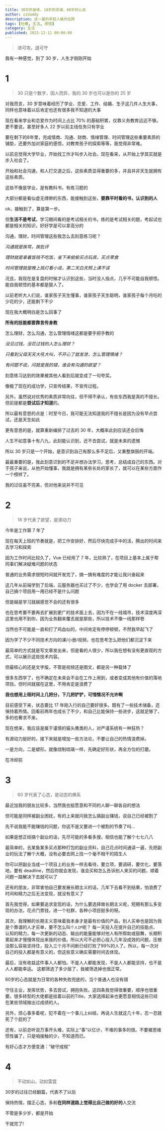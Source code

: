 ```yaml
---
title: 30岁的身体，18岁的灵魂，60岁的心态
author: zzdaddy
description: 这一届的年轻人格外拉跨
tags: [吐槽, 生活, 感悟]
category: 生活
published: 2023-12-11 00:00:00
---
```


> 进可攻，退可守

我有一种感觉，到了 30 岁，人生才刚刚开始

# 1 

> 30 只是个数字，因人而异，我的 30 岁也可以是你的 25 岁

对我而言，30 岁意味着经历了学业、恋爱、工作、结婚、生子这几件人生大事，同样也意味着以后肯定也还有很多我不知道的大事

现在看来学业和恋爱作为时间上占比 70% 的基础积累，仅靠义务教育远远不够。更不要说，甚至好多人 22 岁以前主线任务只有学业

要在剩下的8年里，完成情商、沟通、财商、情绪管理、时间管理这些重要素质的铺垫，还要外加对家庭的感悟，对教育孩子的探索等等，我觉得非常难。

以前总觉得大学毕业，开始找工作才叫步入社会。现在看来，从开始上学其实就是步入社会了。

开始和社会沟通，和人打交道之后，这些素质显得重要的多，并且并非天生就拥有这些素质。

这些不像是学业，是有教科书，有练习题的

大部分都是看似虚无缥缈的东西，能接触到这些，**要靠平时看的书，认识到的人**

ok，接触到了，算是第一步。

但**生活不是考试**，学习期间看的是考试相关的书，练的是考试相关的题，考起试也都是相关的知识，好好学是可以拿高分的

沟通，理财，时间管理这些我怎么去刻意练习呢？

_沟通就是挨骂，挨批评_

_理财就是拿着饭钱不吃饭，省下来偷偷买点玩具，买点零食_

_时间管理就是晚上挑灯看小说，第二天白天照上课不误_

况且，我现在是复盘的时候才认识到这些，当时没人指点，几乎不可能自我顿悟。能自我顿悟的基本都是狠人了。

以前老听大人们说，谁家孩子天生懂事，谁家孩子天生聪明，谁家孩子每个月吃的少花的少，还能剩下不少

现在我大概明白是怎么回事了

**所有的技能都要靠言传身教**

怎么理财，怎么沟通，怎么管理情绪这都是要手把手教的

_没见过钱，没花过钱的人怎么理财？_

_只看到父母天天大吼大叫，不开心了就发泄，怎么管理情绪？_

_有问题不说，问就是我的错，谁会有沟通的欲望？_

刻意练习达到的效果被其他人看到后就变成了一句夸奖。

像极了现在的成功学，只宣传结果，不宣传过程。

另外，虽然说对优秀的素质非常向往，但不得不承认，有些东西我是真的不擅长。但前提都是**尝试后才知道**的。

所以最有意思的点是：时至今日，我可能无法知道我的不擅长是因为没有早点尝试，还是天生如此

更有意思的是，就算重新编排了过去的 30 年，大概率此刻应该还会后悔

人生不如意事十有八九，此刻能认识到，还不去尝试，就是未来的遗憾

所以 30 岁只是一个开始，是意识到自己有那么多不足后，又重整旗鼓的开端。

最最重要的是，我此刻意识到的不足并想办法学习，思考，总结成自己的东西。对于孩子来说，从他开始懂事，我就是拥有某些长处的家长了，就可以在某些方面作一个榜样了。

我的过往虽不完美，但对他来说并不可见

# 2

> 18 岁代表了欲望，是源动力

今年是工作第 7 年了

现在每天上班的节奏就是，把工作安排好，然后尽快完成手中的活，腾出的时间来去学习和探索

因为工作时间比较久了，Vue 已经用了 7 年，比较熟了，在项目上基本上属于帮同事们解决疑难问题的状态

普通的业务需求很短时间就开发完了，搞一搞有难度的才能让我兴奋起来

这几年从前端学到了后端，云服务器也买过了不少，也学会了用 docker 去部署，自己搞个项目用一用已经不是什么问题

但是越是学习就越感觉不会的还有很多

也在思考要不要再去扩展到更广的技术面上去，因为不在一线城市，技术深度再深这里也用不到你，因为业务翻来覆去就是那些，所以技术不像一线那样卷

当然也不可能是一直和打了鸡血似的，中间肯定有停停顿顿，不然我早起飞了

因为学了不少不同技术方向的课/小册/视频，也在思考怎么把他们都沉淀下来

最简单的方式就是写文章发出来，但是看的人很少，所以我在想有没有更直观的方式，可以展示这些技术内容。

但最核心的还是文字版，不管是视频还是图文，都是另一种载体了

很多东西学了，也不确定在未来会不会在工作上用到，或者变成其他有价值的落地项目。但时间就摆在这里，不用肯定是浪费了

**我也想用上班时间上几把分，下几把铲铲，可惜情况不允许啊**

目前感受下来，状态要比 17 年刚入行的自己要好很多。既有了一些技术储备，还保持着热情。回看前两年也成长了不少，和自己比能保持一些进步，这就足够了，多的也奢求不来。

现在想来，我应该是属于谨慎的猫头鹰类的人，对严谨系统有一种狂热？

有源动力挺好的，接下来就是增加一些方法论，不要让自己的热情浪费掉。

一是方向，二是塑形。就像烧制琉璃一样，先确定好形状，再全方位的打磨。

在冷却前

# 3

> 60 岁代表了心态，是动态的佛系

最近加我的朋友比较多，当然我也挺愿意和不同的人聊一聊各自的想法

但可能是同样被副业困扰，有的上来就问我怎么搞副业赚钱，说自己已经被割了

先不说我能不能赚钱的问题，你这不是又要进一个被割的节奏了吗...

如果是想正经搞个副业的话，先尽可能的多看多搜，相信也能了解个七七八八

最简单的，去某鱼某多买点那种打包的副业资料，自己花点时间通读一遍，先把副业的玩法了解个大概，没有必要去网上找一个毫不相干的陌生人

你可以把副业当成一个项目上的业务一样去看待，要立项，要调研，要优化，要落地，要有 deadline，然后你就会发现，谁会买和怎么告诉别人来买的问题，顺着问题一路解决下去就可以了

还有的朋友，非常害怕自己要发展长期主义的话，几年下去看不到结果，怕浪费了时间和精力之后无法变现，就没有意义了

首先我觉得，如果要追求变现的话，为什么要选择做长期主义呢，短期有那么多变现的办法，花点门票钱，进一个社群，各种小项目挺多的呀。

其次，我理解的长期主义意味着我本身才是最有价值的产品，别人买单也是因为我是个靠谱的人才买单，要不怎么叫`个人IP`呢？ 每一天投入在提升自己的技能点、认知的精力，每一次更新的动态、输出的能量能够对他人有所帮助或鼓舞，长期积累起来才慢慢体现出来我的价值。所以大可不必担心投入几年没成效的问题，压根没那么容易坚持住，投入三个月不间断已经打败了99%的人了。所以，每一次对自己的投入都是有意义的，但这些意义确实需要时间去体现。

最后，没有收益这件事人人都怕。不是人人都能发现，不是人人都能坚持，也不是人人都能幸运。 这都筛选了多少层了，我被筛选掉也很正常。

60岁的心态就是为日常的各种失败兜底的，当个普通人也没有错

守住主业，发挥优势，多去尝试，拥抱失败。这四条我觉得很重要，顺序也很重要。很多转型的大佬都是挂着以前的Title，大家选择起来也更愿意相信这些已经在某些领域做出过成绩的人。

另外，烦心事多着呢，犯不着在一个事儿上纠结，再说人生就这几十年，忍一忍就死了个屁的了

还有，以前总听说万事开头难，实际上“事“以亿计，不难的事多的很。不要被思维惯性骗了，只是咱接触的少，不知道而已。

有好心态才方便变通：“破守成规”

# 4

> 不动如山，动如雷霆

30岁的过往已经翻篇，代表不了以后

保持热情，摆正心态，多和**在同样道路上觉得比自己做的好的**人交流

不管是多少岁，都是开始

干就完了!



